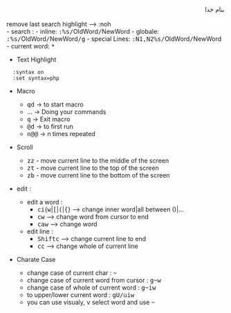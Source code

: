 <div dir="rtl">بنام خدا</div><br/>
remove last search highlight --> :noh<br/>
- search : 
  - inline: <kbd>:</kbd><kbd>%</kbd><kbd>s</kbd><kbd>/</kbd>OldWord<kbd>/</kbd>NewWord
  - globale: <kbd>:</kbd><kbd>%</kbd><kbd>s</kbd><kbd>/</kbd>OldWord<kbd>/</kbd>NewWord<kbd>/</kbd><kbd>g</kbd>
  - special Lines: <kbd>:</kbd><kbd>N1</kbd><kbd>,</kbd><kbd>N2</kbd><kbd>%</kbd><kbd>s</kbd><kbd>/</kbd>OldWord<kbd>/</kbd>NewWord
  - current word: <kbd>*</kbd>

- Text Highlight
```vim
  :syntax on
  :set syntax=php
```
- Macro
  - <kbd>qd</kbd>   -> to start macro
  - ...  -> Doing your commands
  - <kbd>q</kbd>    -> Exit macro
  - <kbd>@</kbd><kbd>d</kbd>   -> to first run
  - <kbd>n</kbd><kbd>@</kbd><kbd>@</kbd>  -> n times repeated

- Scroll
  - <kbd>z</kbd><kbd>z</kbd> - move current line to the middle of the screen 
  - <kbd>z</kbd><kbd>t</kbd> - move current line to the top of the screen 
  - <kbd>z</kbd><kbd>b</kbd> - move current line to the bottom of the screen
- edit :
  - edit a word : 
    - <kbd>c</kbd><kbd>i</kbd>\{<kbd>w</kbd>|<kbd>[</kbd>|<kbd>(</kbd>|<kbd>{</kbd>} --> change inner word|all between ()|...
    - <kbd>c</kbd><kbd>w</kbd> --> change word from cursor to end
    - <kbd>c</kbd><kbd>a</kbd><kbd>w</kbd> --> change word
  - edit line :
    - <kbd>Shift</kbd><kbd>c</kbd> --> change current line to end
    - <kbd>c</kbd><kbd>c</kbd> --> change whole of current line
- Charate Case
  - change case of current char : <kbd>~</kbd>
  - change case of current word from cursor : <kbd>g</kbd><kbd>~</kbd><kbd>w</kbd>
  - change case of whole of current word : <kbd>g</kbd><kbd>~</kbd><kbd>i</kbd><kbd>w</kbd>
  - to upper/lower current word : <kbd>g</kbd><kbd>U/u</kbd><kbd>i</kbd><kbd>w</kbd>
  - you can use visualy, <kbd>v</kbd> select word and use <kbd>~</kbd>
  
         
